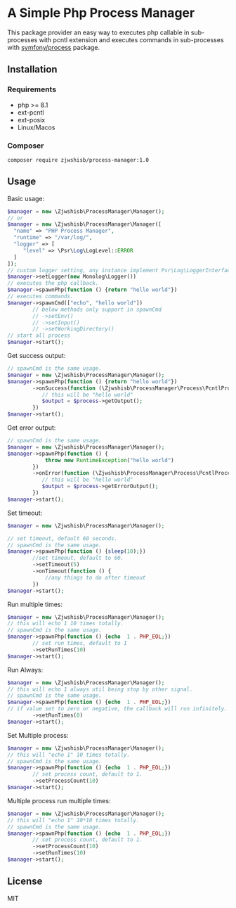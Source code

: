 # A Simple Php Process Manager
This package provider an easy way to executes php callable in sub-processes with pcntl extension and executes commands in sub-processes
with [symfony/process](https://github.com/symfony/process) package.

## Installation

### Requirements
* php >= 8.1
* ext-pcntl
* ext-posix
* Linux/Macos

### Composer
```shell
composer require zjwshisb/process-manager:1.0
```

## Usage

Basic usage:

```php
$manager = new \Zjwshisb\ProcessManager\Manager();
// or
$manager = new \Zjwshisb\ProcessManager\Manager([
  "name" => "PHP Process Manager",
  "runtime" => "/var/log/",
  "logger" => [
     "level" => \Psr\Log\LogLevel::ERROR
  ]
]);
// custom logger setting, any instance implement Psr\Log\LoggerInterface support
$manager->setLogger(new Monolog\Logger())
// executes the php callback.
$manager->spawnPhp(function () {return "hello world"})
// executes commands.
$manager->spawnCmd(["echo", "hello world"])
        // below methods only support in spawnCmd
        // ->setEnv()
        // ->setInput()
        // ->setWorkingDirectory()
// start all process
$manager->start();
```
Get success output:

```php
// spawnCmd is the same usage.
$manager = new \Zjwshisb\ProcessManager\Manager();
$manager->spawnPhp(function () {return "hello world"})
        ->onSuccess(function (\Zjwshisb\ProcessManager\Process\PcntlProcess $process) {
           // this will be "hello world"
           $output = $process->getOutput();
        })
$manager->start();
```
Get error output:

```php
// spawnCmd is the same usage.
$manager = new \Zjwshisb\ProcessManager\Manager();
$manager->spawnPhp(function () {
            throw new RuntimeException("hello world")
        })
        ->onError(function (\Zjwshisb\ProcessManager\Process\PcntlProcess $process) {
           // this will be "hello world"
           $output = $process->getErrorOutput();
        })
$manager->start();
```

Set timeout:

```php
$manager = new \Zjwshisb\ProcessManager\Manager();

// set timeout, default 60 seconds.
// spawnCmd is the same usage.
$manager->spawnPhp(function () {sleep(10);})
        //set timeout, default to 60.
        ->setTimeout(5)
        ->onTimeout(function () {
            //any things to do after timeout
        })
$manager->start();
```


Run multiple times: 

```php
$manager = new \Zjwshisb\ProcessManager\Manager();
// this will echo 1 10 times totally.
// spawnCmd is the same usage.
$manager->spawnPhp(function () {echo  1 . PHP_EOL;})
        // set run times, default to 1
        ->setRunTimes(10)
$manager->start();
```

Run Always:

```php
$manager = new \Zjwshisb\ProcessManager\Manager();
// this will echo 1 always util being stop by other signal.
// spawnCmd is the same usage. 
$manager->spawnPhp(function () {echo  1 . PHP_EOL;})
// if value set to zero or negative, the callback will run infinitely.
        ->setRunTimes(0)
$manager->start();
```

Set Multiple process:

```php
$manager = new \Zjwshisb\ProcessManager\Manager();
// this will "echo 1" 10 times totally.
// spawnCmd is the same usage.
$manager->spawnPhp(function () {echo  1 . PHP_EOL;})
        // set process count, default to 1.
        ->setProcessCount(10)
$manager->start();
```

Multiple process run multiple times:

```php
$manager = new \Zjwshisb\ProcessManager\Manager();
// this will "echo 1" 10*10 times totally.
// spawnCmd is the same usage.
$manager->spawnPhp(function () {echo  1 . PHP_EOL;})
        // set process count, default to 1.
        ->setProcessCount(10)
        ->setRunTimes(10)
$manager->start();
```

## License

MIT